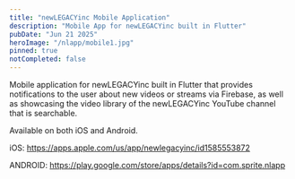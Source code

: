 ```yaml
---
title: "newLEGACYinc Mobile Application"
description: "Mobile App for newLEGACYinc built in Flutter"
pubDate: "Jun 21 2025"
heroImage: "/nlapp/mobile1.jpg"
pinned: true
notCompleted: false
---
```


Mobile application for newLEGACYinc built in Flutter that provides notifications to the user about new videos or streams via Firebase, as well as showcasing the video library of the newLEGACYinc YouTube channel that is searchable.

Available on both iOS and Android.

iOS: https://apps.apple.com/us/app/newlegacyinc/id1585553872

ANDROID:  https://play.google.com/store/apps/details?id=com.sprite.nlapp
